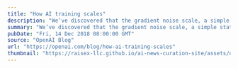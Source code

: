```yaml
---
title: "How AI training scales"
description: "We’ve discovered that the gradient noise scale, a simple statistical metric, predicts the parallelizability of neural network training on a wide range of tasks. Since complex tasks tend to have noisier gradients, increasingly large batch sizes are likely to become useful in the future, removing one potential limit to further growth of AI systems. More broadly, these results show that neural network training need not be considered a mysterious art, but can be rigorized and systematized."
summary: "We’ve discovered that the gradient noise scale, a simple statistical metric, predicts the parallelizability of neural network training on a wide range of tasks. Since complex tasks tend to have noisier gradients, increasingly large batch sizes are likely to become useful in the future, removing one potential limit to further growth of AI systems. More broadly, these results show that neural network training need not be considered a mysterious art, but can be rigorized and systematized."
pubDate: "Fri, 14 Dec 2018 08:00:00 GMT"
source: "OpenAI Blog"
url: "https://openai.com/blog/how-ai-training-scales"
thumbnail: "https://raisex-llc.github.io/ai-news-curation-site/assets/openai_logo.png"
---
```



